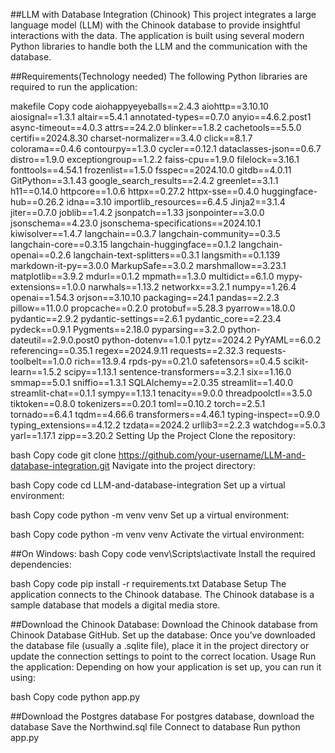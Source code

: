 ##LLM with Database Integration (Chinook)
This project integrates a large language model (LLM) with the Chinook database to provide insightful interactions with the data.
The application is built using several modern Python libraries to handle both the LLM and the communication with the database.

##Requirements(Technology needed)
The following Python libraries are required to run the application:

makefile
Copy code
aiohappyeyeballs==2.4.3
aiohttp==3.10.10
aiosignal==1.3.1
altair==5.4.1
annotated-types==0.7.0
anyio==4.6.2.post1
async-timeout==4.0.3
attrs==24.2.0
blinker==1.8.2
cachetools==5.5.0
certifi==2024.8.30
charset-normalizer==3.4.0
click==8.1.7
colorama==0.4.6
contourpy==1.3.0
cycler==0.12.1
dataclasses-json==0.6.7
distro==1.9.0
exceptiongroup==1.2.2
faiss-cpu==1.9.0
filelock==3.16.1
fonttools==4.54.1
frozenlist==1.5.0
fsspec==2024.10.0
gitdb==4.0.11
GitPython==3.1.43
google_search_results==2.4.2
greenlet==3.1.1
h11==0.14.0
httpcore==1.0.6
httpx==0.27.2
httpx-sse==0.4.0
huggingface-hub==0.26.2
idna==3.10
importlib_resources==6.4.5
Jinja2==3.1.4
jiter==0.7.0
joblib==1.4.2
jsonpatch==1.33
jsonpointer==3.0.0
jsonschema==4.23.0
jsonschema-specifications==2024.10.1
kiwisolver==1.4.7
langchain==0.3.7
langchain-community==0.3.5
langchain-core==0.3.15
langchain-huggingface==0.1.2
langchain-openai==0.2.6
langchain-text-splitters==0.3.1
langsmith==0.1.139
markdown-it-py==3.0.0
MarkupSafe==3.0.2
marshmallow==3.23.1
matplotlib==3.9.2
mdurl==0.1.2
mpmath==1.3.0
multidict==6.1.0
mypy-extensions==1.0.0
narwhals==1.13.2
networkx==3.2.1
numpy==1.26.4
openai==1.54.3
orjson==3.10.10
packaging==24.1
pandas==2.2.3
pillow==11.0.0
propcache==0.2.0
protobuf==5.28.3
pyarrow==18.0.0
pydantic==2.9.2
pydantic-settings==2.6.1
pydantic_core==2.23.4
pydeck==0.9.1
Pygments==2.18.0
pyparsing==3.2.0
python-dateutil==2.9.0.post0
python-dotenv==1.0.1
pytz==2024.2
PyYAML==6.0.2
referencing==0.35.1
regex==2024.9.11
requests==2.32.3
requests-toolbelt==1.0.0
rich==13.9.4
rpds-py==0.21.0
safetensors==0.4.5
scikit-learn==1.5.2
scipy==1.13.1
sentence-transformers==3.2.1
six==1.16.0
smmap==5.0.1
sniffio==1.3.1
SQLAlchemy==2.0.35
streamlit==1.40.0
streamlit-chat==0.1.1
sympy==1.13.1
tenacity==9.0.0
threadpoolctl==3.5.0
tiktoken==0.8.0
tokenizers==0.20.1
toml==0.10.2
torch==2.5.1
tornado==6.4.1
tqdm==4.66.6
transformers==4.46.1
typing-inspect==0.9.0
typing_extensions==4.12.2
tzdata==2024.2
urllib3==2.2.3
watchdog==5.0.3
yarl==1.17.1
zipp==3.20.2
Setting Up the Project
Clone the repository:

bash
Copy code
git clone https://github.com/your-username/LLM-and-database-integration.git
Navigate into the project directory:

bash
Copy code
cd LLM-and-database-integration
Set up a virtual environment:

bash
Copy code
python -m venv venv
Set up a virtual environment:

bash
Copy code
python -m venv venv
Activate the virtual environment:

##On Windows:
bash
Copy code
venv\Scripts\activate
Install the required dependencies:

bash
Copy code
pip install -r requirements.txt
Database Setup
The application connects to the Chinook database. The Chinook database is a sample database that models a digital media store.

##Download the Chinook Database:
Download the Chinook database from Chinook Database GitHub.
Set up the database:
Once you’ve downloaded the database file (usually a .sqlite file), place it in the project directory or update the connection settings to point to the correct location.
Usage
Run the application: Depending on how your application is set up, you can run it using:

bash
Copy code
python app.py

##Download the Postgres database
For postgres database, download the database
Save the Northwind.sql file
Connect to database
Run python app.py
